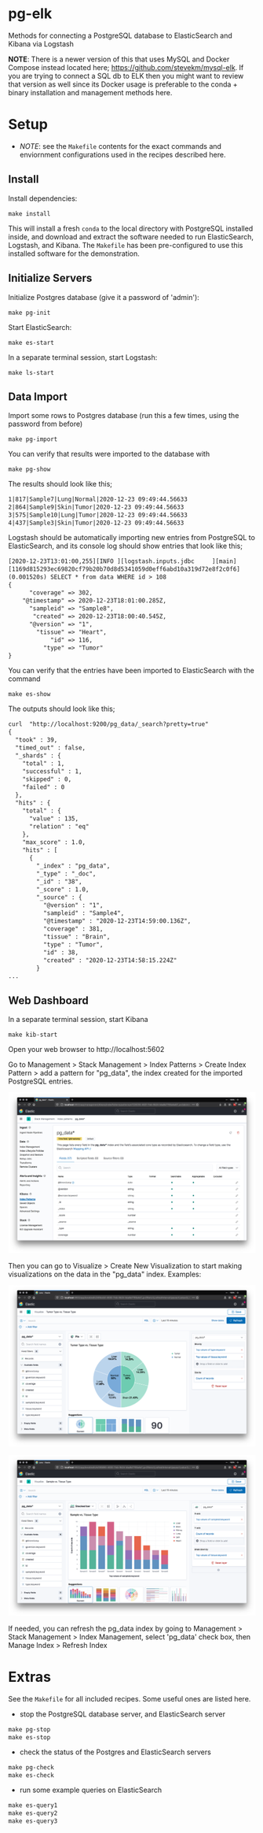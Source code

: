 # pg-elk

Methods for connecting a PostgreSQL database to ElasticSearch and Kibana via Logstash

**NOTE**: There is a newer version of this that uses MySQL and Docker Compose instead located here; https://github.com/stevekm/mysql-elk. If you are trying to connect a SQL db to ELK then you might want to review that version as well since its Docker usage is preferable to the conda + binary installation and management methods here. 

# Setup

- *NOTE*: see the `Makefile` contents for the exact commands and enviornment configurations used in the recipes described here.

## Install

Install dependencies:

```
make install
```

This will install a fresh `conda` to the local directory with PostgreSQL installed inside, and download and extract the software needed to run ElasticSearch, Logstash, and Kibana. The `Makefile` has been pre-configured to use this installed software for the demonstration.

## Initialize Servers

Initialize Postgres database (give it a password of 'admin'):

```
make pg-init
```

Start ElasticSearch:

```
make es-start
```

In a separate terminal session, start Logstash:

```
make ls-start
```

## Data Import

Import some rows to Postgres database (run this a few times, using the password from before)

```
make pg-import
```

You can verify that results were imported to the database with 

```
make pg-show
```

The results should look like this;

```
1|817|Sample7|Lung|Normal|2020-12-23 09:49:44.56633
2|864|Sample9|Skin|Tumor|2020-12-23 09:49:44.56633
3|575|Sample10|Lung|Tumor|2020-12-23 09:49:44.56633
4|437|Sample3|Skin|Tumor|2020-12-23 09:49:44.56633
```

Logstash should be automatically importing new entries from PostgreSQL to ElasticSearch, and its console log should show entries that look like this;

```
[2020-12-23T13:01:00,255][INFO ][logstash.inputs.jdbc     ][main][1169d815293ec69820cf79b20b70d8d5341059d0eff6abd10a319d72e8f2c0f6] (0.001520s) SELECT * from data WHERE id > 108
{
      "coverage" => 302,
    "@timestamp" => 2020-12-23T18:01:00.285Z,
      "sampleid" => "Sample8",
       "created" => 2020-12-23T18:00:40.545Z,
      "@version" => "1",
        "tissue" => "Heart",
            "id" => 116,
          "type" => "Tumor"
}
```

You can verify that the entries have been imported to ElasticSearch with the command

```
make es-show
```

The outputs should look like this;

```
curl  "http://localhost:9200/pg_data/_search?pretty=true"
{
  "took" : 39,
  "timed_out" : false,
  "_shards" : {
    "total" : 1,
    "successful" : 1,
    "skipped" : 0,
    "failed" : 0
  },
  "hits" : {
    "total" : {
      "value" : 135,
      "relation" : "eq"
    },
    "max_score" : 1.0,
    "hits" : [
      {
        "_index" : "pg_data",
        "_type" : "_doc",
        "_id" : "38",
        "_score" : 1.0,
        "_source" : {
          "@version" : "1",
          "sampleid" : "Sample4",
          "@timestamp" : "2020-12-23T14:59:00.136Z",
          "coverage" : 381,
          "tissue" : "Brain",
          "type" : "Tumor",
          "id" : 38,
          "created" : "2020-12-23T14:58:15.224Z"
        }
...
```

## Web Dashboard

In a separate terminal session, start Kibana

```
make kib-start
```

Open your web browser to http://localhost:5602

Go to Management > Stack Management > Index Patterns > Create Index Pattern > add a pattern for "pg_data", the index created for the imported PostgreSQL entries.

![screenshot](https://github.com/stevekm/pg-elk/raw/master/images/Screen%20Shot%202020-12-23%20at%202.56.48%20PM.png)

Then you can go to Visualize > Create New Visualization to start making visualizations on the data in the "pg_data" index. Examples:

![screenshot](https://github.com/stevekm/pg-elk/raw/master/images/Screen%20Shot%202020-12-23%20at%2010.04.33%20AM.png)

![screenshot](https://github.com/stevekm/pg-elk/raw/master/images/Screen%20Shot%202020-12-23%20at%2010.08.09%20AM.png)

If needed, you can refresh the pg_data index by going to Management > Stack Management > Index Management, select 'pg_data' check box, then Manage Index > Refresh Index

# Extras

See the `Makefile` for all included recipes. Some useful ones are listed here.

- stop the PostgreSQL database server, and ElasticSearch server

```
make pg-stop
make es-stop
```

- check the status of the Postgres and ElasticSearch servers

```
make pg-check
make es-check
```

- run some example queries on ElasticSearch

```
make es-query1
make es-query2
make es-query3
```

